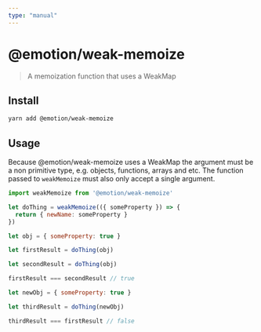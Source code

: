 ```yaml
---
type: "manual"
---
```


# @emotion/weak-memoize

> A memoization function that uses a WeakMap

## Install

```bash
yarn add @emotion/weak-memoize
```

## Usage

Because @emotion/weak-memoize uses a WeakMap the argument must be a non primitive type, e.g. objects, functions, arrays and etc. The function passed to `weakMemoize` must also only accept a single argument.

```jsx
import weakMemoize from '@emotion/weak-memoize'

let doThing = weakMemoize(({ someProperty }) => {
  return { newName: someProperty }
})

let obj = { someProperty: true }

let firstResult = doThing(obj)

let secondResult = doThing(obj)

firstResult === secondResult // true

let newObj = { someProperty: true }

let thirdResult = doThing(newObj)

thirdResult === firstResult // false
```
